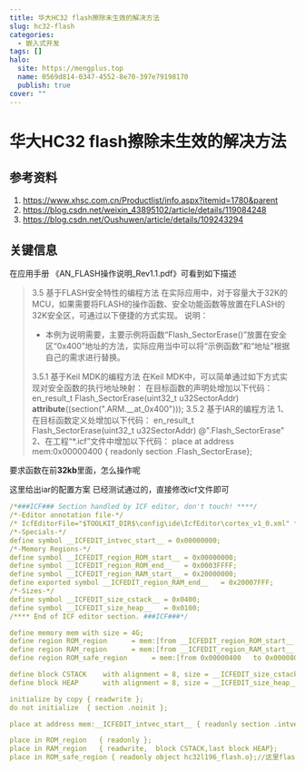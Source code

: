 ```yaml
---
title: 华大HC32 flash擦除未生效的解决方法
slug: hc32-flash
categories:
  - 嵌入式开发
tags: []
halo:
  site: https://mengplus.top
  name: 0569d814-0347-4552-8e70-397e79198170
  publish: true
cover: ""
---
```


# 华大HC32 flash擦除未生效的解决方法

## 参考资料
1. https://www.xhsc.com.cn/Productlist/info.aspx?itemid=1780&parent
2. https://blog.csdn.net/weixin_43895102/article/details/119084248
3. https://blog.csdn.net/Oushuwen/article/details/109243294
## 关键信息

在应用手册 《AN_FLASH操作说明_Rev1.1.pdf》可看到如下描述

> 3.5 基于FLASH安全特性的编程方法
> 在实际应用中，对于容量大于32K的MCU，如果需要将FLASH的操作函数、安全功能函数等放置在FLASH的32K安全区，可通过以下便捷的方式实现。
> 说明：
>
> - 本例为说明需要，主要示例将函数“Flash_SectorErase()”放置在安全区“0x400”地址的方法，实际应用当中可以将“示例函数”和“地址”根据自己的需求进行替换。
>
> 3.5.1 基于Keil MDK的编程方法
> 在Keil MDK中，可以简单通过如下方式实现对安全函数的执行地址映射：
> 在目标函数的声明处增加以下代码：
> en_result_t Flash_SectorErase(uint32_t u32SectorAddr) __attribute__((section(".ARM.__at_0x400")));
> 3.5.2 基于IAR的编程方法
> 1、在目标函数定义处增加以下代码：
> en_result_t Flash_SectorErase(uint32_t u32SectorAddr) @".Flash_SectorErase"
> 2、在工程“*.icf”文件中增加以下代码：
> place at address mem:0x00000400 { readonly section .Flash_SectorErase};



要求函数在前**32kb**里面，怎么操作呢

这里给出iar的配置方案 已经测试通过的，直接修改icf文件即可

```yaml
/*###ICF### Section handled by ICF editor, don't touch! ****/
/*-Editor annotation file-*/
/* IcfEditorFile="$TOOLKIT_DIR$\config\ide\IcfEditor\cortex_v1_0.xml" */
/*-Specials-*/
define symbol __ICFEDIT_intvec_start__ = 0x00000000;
/*-Memory Regions-*/
define symbol __ICFEDIT_region_ROM_start__ = 0x00000000;
define symbol __ICFEDIT_region_ROM_end__   = 0x0003FFFF;
define symbol __ICFEDIT_region_RAM_start__ = 0x20000000;
define exported symbol __ICFEDIT_region_RAM_end__   = 0x20007FFF;
/*-Sizes-*/
define symbol __ICFEDIT_size_cstack__ = 0x0400;
define symbol __ICFEDIT_size_heap__   = 0x0100;
/**** End of ICF editor section. ###ICF###*/

define memory mem with size = 4G;
define region ROM_region      = mem:[from __ICFEDIT_region_ROM_start__   to __ICFEDIT_region_ROM_end__];
define region RAM_region      = mem:[from __ICFEDIT_region_RAM_start__   to __ICFEDIT_region_RAM_end__];
define region ROM_safe_region      = mem:[from 0x00000400   to 0x00008000];//这里就是安全区

define block CSTACK    with alignment = 8, size = __ICFEDIT_size_cstack__   { };
define block HEAP      with alignment = 8, size = __ICFEDIT_size_heap__     { };

initialize by copy { readwrite };
do not initialize  { section .noinit };

place at address mem:__ICFEDIT_intvec_start__ { readonly section .intvec };

place in ROM_region   { readonly };
place in RAM_region   { readwrite,  block CSTACK,last block HEAP};
place in ROM_safe_region { readonly object hc32l196_flash.o};//这里flash的函数都放里面完事 ，否则无法正常使用

```

